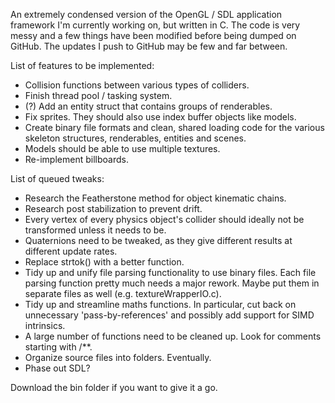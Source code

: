 An extremely condensed version of the OpenGL / SDL application framework I'm currently working on, but written in C. The code is very messy and a few things have been modified before being dumped on GitHub. The updates I push to GitHub may be few and far between.

List of features to be implemented:
* Collision functions between various types of colliders.
* Finish thread pool / tasking system.
* (?) Add an entity struct that contains groups of renderables.
* Fix sprites. They should also use index buffer objects like models.
* Create binary file formats and clean, shared loading code for the various skeleton structures, renderables, entities and scenes.
* Models should be able to use multiple textures.
* Re-implement billboards.

List of queued tweaks:
* Research the Featherstone method for object kinematic chains.
* Research post stabilization to prevent drift.
* Every vertex of every physics object's collider should ideally not be transformed unless it needs to be.
* Quaternions need to be tweaked, as they give different results at different update rates.
* Replace strtok() with a better function.
* Tidy up and unify file parsing functionality to use binary files. Each file parsing function pretty much needs a major rework. Maybe put them in separate files as well (e.g. textureWrapperIO.c).
* Tidy up and streamline maths functions. In particular, cut back on unnecessary 'pass-by-references' and possibly add support for SIMD intrinsics.
* A large number of functions need to be cleaned up. Look for comments starting with /**.
* Organize source files into folders. Eventually.
* Phase out SDL?

Download the bin folder if you want to give it a go.